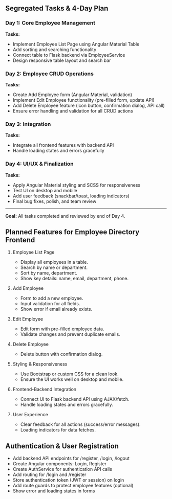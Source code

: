 ## Segregated Tasks & 4-Day Plan

### Day 1: Core Employee Management
**Tasks:**
- Implement Employee List Page using Angular Material Table
- Add sorting and searching functionality
- Connect table to Flask backend via EmployeeService
- Design responsive table layout and search bar

### Day 2: Employee CRUD Operations
**Tasks:**
- Create Add Employee form (Angular Material, validation)
- Implement Edit Employee functionality (pre-filled form, update API)
- Add Delete Employee feature (icon button, confirmation dialog, API call)
- Ensure error handling and validation for all CRUD actions

### Day 3: Integration
**Tasks:**
- Integrate all frontend features with backend API
- Handle loading states and errors gracefully

### Day 4: UI/UX & Finalization
**Tasks:**
- Apply Angular Material styling and SCSS for responsiveness
- Test UI on desktop and mobile
- Add user feedback (snackbar/toast, loading indicators)
- Final bug fixes, polish, and team review

---

**Goal:** All tasks completed and reviewed by end of Day 4.

## Planned Features for Employee Directory Frontend

1. Employee List Page
	- Display all employees in a table.
	- Search by name or department.
	- Sort by name, department.
	- Show key details: name, email, department, phone.

2. Add Employee
	- Form to add a new employee.
	- Input validation for all fields.
	- Show error if email already exists.

3. Edit Employee
	- Edit form with pre-filled employee data.
	- Validate changes and prevent duplicate emails.

4. Delete Employee
	- Delete button with confirmation dialog.


6. Styling & Responsiveness
	- Use Bootstrap or custom CSS for a clean look.
	- Ensure the UI works well on desktop and mobile.

7. Frontend-Backend Integration
	- Connect UI to Flask backend API using AJAX/fetch.
	- Handle loading states and errors gracefully.

8. User Experience
	- Clear feedback for all actions (success/error messages).
	- Loading indicators for data fetches.

## Authentication & User Registration
- Add backend API endpoints for /register, /login, /logout
- Create Angular components: Login, Register
- Create AuthService for authentication API calls
- Add routing for /login and /register
- Store authentication token (JWT or session) on login
- Add route guards to protect employee features (optional)
- Show error and loading states in forms
